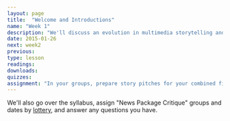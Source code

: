 ```yaml
---
layout: page
title:  "Welcome and Introductions"
name: "Week 1"
description: "We'll discuss an evolution in multimedia storytelling and modes of news consumption."
date: 2015-01-26
next: week2
previous: 
type: lesson
readings:
downloads: 
quizzes: 
assignment: "In your groups, prepare story pitches for your combined final project for both this and your Advanced Visual Journalism course. You'll pitch your story ideas to all four professors and your colleagues in class. In additional to editorial ideas, come prepared to discuss possible story forms for your ideas, keeping in mind what we discussed in class this week. We'll be looking for ideas that take advantage of possibility beyond just the basics of a single media type. Have your pitches rehearsed and professional."
---
```


We'll also go over the syllabus, assign "News Package Critique" groups and dates by [lottery](http://codepen.io/sjwilliams/pen/LELeYR/?editors=001), and answer any questions you have.
